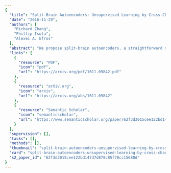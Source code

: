 ```yaml
---
{
  "title": "Split-Brain Autoencoders: Unsupervised Learning by Cross-Channel Prediction",
  "date": "2016-11-29",
  "authors": [
    "Richard Zhang",
    "Phillip Isola",
    "Alexei A. Efros"
  ],
  "abstract": "We propose split-brain autoencoders, a straightforward modification of the traditional autoencoder architecture, for unsupervised representation learning. The method adds a split to the network, resulting in two disjoint sub-networks. Each sub-network is trained to perform a difficult task &#x2013; predicting one subset of the data channels from another. Together, the sub-networks extract features from the entire input signal. By forcing the network to solve cross-channel prediction tasks, we induce a representation within the network which transfers well to other, unseen tasks. This method achieves state-of-the-art performance on several large-scale transfer learning benchmarks.",
  "links": [
    {
      "resource": "PDF",
      "icon": "pdf",
      "url": "https://arxiv.org/pdf/1611.09842.pdf"
    },
    {
      "resource": "arXiv.org",
      "icon": "arxiv",
      "url": "https://arxiv.org/abs/1611.09842"
    },
    {
      "resource": "Semantic Scholar",
      "icon": "semanticscholar",
      "url": "https://www.semanticscholar.org/paper/62f3d3015cee122bd147d7d878c85f70cc15680d"
    }
  ],
  "supervision": [],
  "tasks": [],
  "methods": [],
  "thumbnail": "split-brain-autoencoders-unsupervised-learning-by-cross-channel-prediction-thumb.jpg",
  "card": "split-brain-autoencoders-unsupervised-learning-by-cross-channel-prediction-card.jpg",
  "s2_paper_id": "62f3d3015cee122bd147d7d878c85f70cc15680d"
}
---
```


